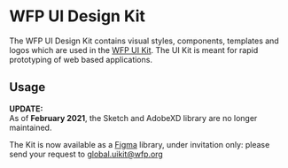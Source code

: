 # WFP UI Design Kit
The WFP UI Design Kit contains visual styles, components, templates and logos which are used in the [WFP UI Kit](https://github.com/wfp/ui). The UI Kit is meant for rapid prototyping of web based applications.

## Usage
**UPDATE:**<br>
As of **February 2021**, the Sketch and AdobeXD library are no longer maintained.

The Kit is now available as a [Figma](https://www.figma.com) library, under invitation only: please send your request to [global.uikit@wfp.org](mailto:global.uikit@wfp.org)
